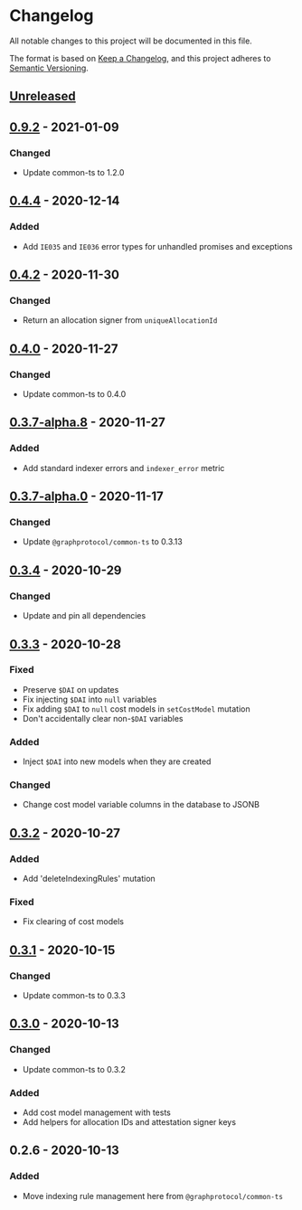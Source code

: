 # Changelog
All notable changes to this project will be documented in this file.

The format is based on [Keep a Changelog](https://keepachangelog.com/en/1.0.0/),
and this project adheres to [Semantic Versioning](https://semver.org/spec/v2.0.0.html).

## [Unreleased]

## [0.9.2] - 2021-01-09
### Changed
- Update common-ts to 1.2.0

## [0.4.4] - 2020-12-14
### Added
- Add `IE035` and `IE036` error types for unhandled promises and exceptions

## [0.4.2] - 2020-11-30
### Changed
- Return an allocation signer from `uniqueAllocationId`

## [0.4.0] - 2020-11-27
### Changed
- Update common-ts to 0.4.0

## [0.3.7-alpha.8] - 2020-11-27
### Added
- Add standard indexer errors and `indexer_error` metric

## [0.3.7-alpha.0] - 2020-11-17
### Changed
- Update `@graphprotocol/common-ts` to 0.3.13

## [0.3.4] - 2020-10-29
### Changed
- Update and pin all dependencies

## [0.3.3] - 2020-10-28
### Fixed
- Preserve `$DAI` on updates
- Fix injecting `$DAI` into `null` variables
- Fix adding `$DAI` to `null` cost models in `setCostModel` mutation
- Don't accidentally clear non-`$DAI` variables

### Added
- Inject `$DAI` into new models when they are created

### Changed
- Change cost model variable columns in the database to JSONB

## [0.3.2] - 2020-10-27
### Added
- Add 'deleteIndexingRules' mutation

### Fixed
- Fix clearing of cost models

## [0.3.1] - 2020-10-15
### Changed
- Update common-ts to 0.3.3

## [0.3.0] - 2020-10-13
### Changed
- Update common-ts to 0.3.2

### Added
- Add cost model management with tests
- Add helpers for allocation IDs and attestation signer keys

## 0.2.6 - 2020-10-13
### Added
- Move indexing rule management here from `@graphprotocol/common-ts`

[Unreleased]: https://github.com/graphprotocol/indexer/compare/v0.9.2...HEAD
[0.9.2]: https://github.com/graphprotocol/indexer/compare/v0.4.4...v0.9.2
[0.4.4]: https://github.com/graphprotocol/indexer/compare/v0.4.2...v0.4.4
[0.4.2]: https://github.com/graphprotocol/indexer/compare/v0.4.0...v0.4.2
[0.4.0]: https://github.com/graphprotocol/indexer/compare/v0.3.7-alpha.8...v0.4.0
[0.3.7-alpha.8]: https://github.com/graphprotocol/indexer/compare/v0.3.7-alpha.0...v0.3.7-alpha.8
[0.3.7-alpha.0]: https://github.com/graphprotocol/indexer/compare/v0.3.4...v0.3.7-alpha.0
[0.3.4]: https://github.com/graphprotocol/indexer/compare/v0.3.3...v0.3.4
[0.3.3]: https://github.com/graphprotocol/indexer/compare/v0.3.2...v0.3.3
[0.3.2]: https://github.com/graphprotocol/indexer/compare/v0.3.1...v0.3.2
[0.3.1]: https://github.com/graphprotocol/indexer/compare/v0.3.0...v0.3.1
[0.3.0]: https://github.com/graphprotocol/indexer/compare/v0.2.6...v0.3.0
